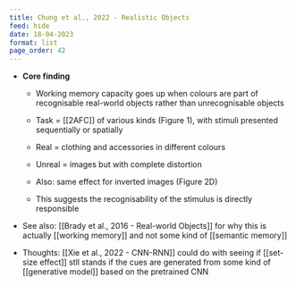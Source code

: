 ```yaml
---
title: Chung et al., 2022 - Realistic Objects
feed: hide
date: 18-04-2023
format: list
page_order: 42
---
```



- **Core finding**
	- Working memory capacity goes up when colours are part of recognisable real-world objects rather than unrecognisable objects
	- Task = [[2AFC]] of various kinds (Figure 1), with stimuli presented sequentially or spatially
	- Real = clothing and accessories in different colours
	- Unreal = images but with complete distortion
	
	- Also: same effect for inverted images (Figure 2D)
	- This suggests the recognisability of the stimulus is directly responsible

- See also: [[Brady et al., 2016 - Real-world Objects]] for why this is actually [[working memory]] and not some kind of [[semantic memory]]

- Thoughts: [[Xie et al., 2022 - CNN-RNN]] could do with seeing if [[set-size effect]] stll stands if the cues are generated from some kind of [[generative model]] based on the pretrained CNN